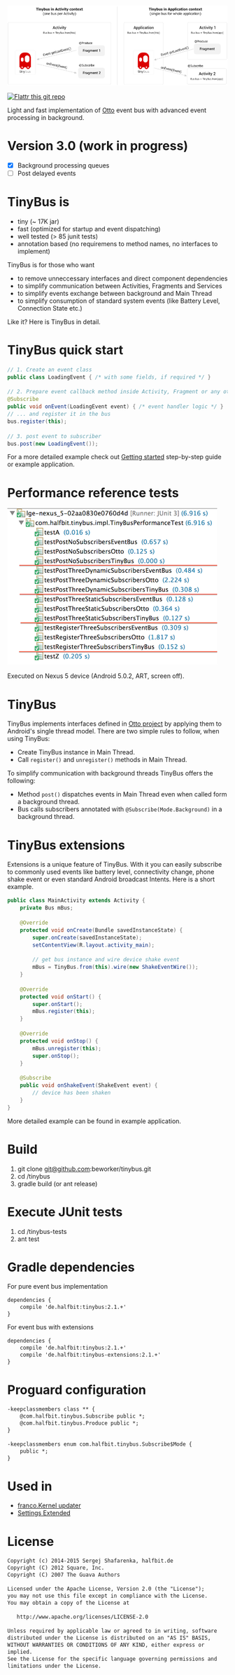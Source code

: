 ![tinybus][1]

[![Flattr this git repo](http://api.flattr.com/button/flattr-badge-large.png)](https://flattr.com/submit/auto?user_id=beworker&url=https://github.com/beworker/tinybus&title=tinybus&language=java&tags=github&category=software)

Light and fast implementation of [Otto][2] event bus with advanced event processing in background.

Version 3.0 (work in progress)
=======
  - [x] Background processing queues
  - [ ] Post delayed events

TinyBus is
=======
 - tiny (~ 17K jar)
 - fast (optimized for startup and event dispatching)
 - well tested (> 85 junit tests)
 - annotation based (no requiremens to method names, no interfaces to implement)

TinyBus is for those who want
 - to remove unneccessary interfaces and direct component dependencies
 - to simplify communication between Activities, Fragments and Services
 - to simplify events exchange between background and Main Thread
 - to simplify consumption of standard system events (like Battery Level, Connection State etc.)

Like it? Here is TinyBus in detail.

TinyBus quick start
=======

```java
// 1. Create an event class
public class LoadingEvent { /* with some fields, if required */ }
   
// 2. Prepare event callback method inside Activity, Fragment or any other class
@Subscribe
public void onEvent(LoadingEvent event) { /* event handler logic */ }
// ... and register it in the bus
bus.register(this);
   
// 3. post event to subscriber
bus.post(new LoadingEvent());
```
For a more detailed example check out [Getting started][4] step-by-step guide or example application.

Performance reference tests
=======
![tinybus][3]

Executed on Nexus 5 device (Android 5.0.2, ART, screen off).

TinyBus
=======

TinyBus implements interfaces defined in [Otto project][2] by applying them to Android's single thread model. There are two simple rules to follow, when using TinyBus: 

 * Create TinyBus instance in Main Thread.
 * Call ```register()``` and ```unregister()``` methods in Main Thread.

To simplify communication with background threads TinyBus offers the following:
 
 * Method ```post()``` dispatches events in Main Thread even when called form a background thread.
 * Bus calls subscribers annotated with ```@Subscribe(Mode.Background)``` in a background thread.

TinyBus extensions
=======

Extensions is a unique feature of TinyBus. With it you can easily subscribe to commonly used events like battery level, connectivity change, phone shake event or even standard Android broadcast Intents. Here is a short example.

```java
public class MainActivity extends Activity {
    private Bus mBus;
        
    @Override
    protected void onCreate(Bundle savedInstanceState) {
        super.onCreate(savedInstanceState);
        setContentView(R.layout.activity_main);
        
        // get bus instance and wire device shake event
        mBus = TinyBus.from(this).wire(new ShakeEventWire());
    }
    
    @Override
    protected void onStart() {
        super.onStart();
	    mBus.register(this);
	}
	
    @Override
    protected void onStop() {
        mBus.unregister(this);
        super.onStop();
    }
    
    @Subscribe
    public void onShakeEvent(ShakeEvent event) {
        // device has been shaken
    }
}
```
More detailed example can be found in example application.

Build
=======

1. git clone git@github.com:beworker/tinybus.git
2. cd <git>/tinybus
3. gradle build (or ant release)

Execute JUnit tests
=======

1. cd <git>/tinybus-tests
2. ant test

Gradle dependencies
=======

For pure event bus implementation
```
dependencies {
    compile 'de.halfbit:tinybus:2.1.+'
}
```
For event bus with extensions
```
dependencies {
    compile 'de.halfbit:tinybus:2.1.+'
    compile 'de.halfbit:tinybus-extensions:2.1.+'
}
```

Proguard configuration
=======

```
-keepclassmembers class ** {
    @com.halfbit.tinybus.Subscribe public *;
    @com.halfbit.tinybus.Produce public *;
}

-keepclassmembers enum com.halfbit.tinybus.Subscribe$Mode {
	public *;
}
```

Used in
=======

 - [franco.Kernel updater][6]
 - [Settings Extended][5]

License
=======

    Copyright (c) 2014-2015 Sergej Shafarenka, halfbit.de
    Copyright (C) 2012 Square, Inc.
    Copyright (C) 2007 The Guava Authors
    
    Licensed under the Apache License, Version 2.0 (the "License");
    you may not use this file except in compliance with the License.
    You may obtain a copy of the License at

       http://www.apache.org/licenses/LICENSE-2.0

    Unless required by applicable law or agreed to in writing, software
    distributed under the License is distributed on an "AS IS" BASIS,
    WITHOUT WARRANTIES OR CONDITIONS OF ANY KIND, either express or implied.
    See the License for the specific language governing permissions and
    limitations under the License.


[1]: web/tinybus.png
[2]: https://github.com/square/otto
[3]: web/performance.png
[4]: https://github.com/beworker/tinybus/wiki/Getting-Started
[5]: https://play.google.com/store/apps/details?id=com.hb.settings
[6]: https://play.google.com/store/apps/details?id=com.franco.kernel
